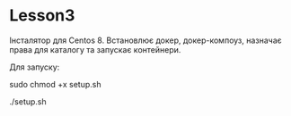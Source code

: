 # Lesson3

Інсталятор для Centos 8. Встановлює докер, докер-компоуз, назначає права для каталогу та запускає контейнери.

Для запуску:

  sudo chmod +x setup.sh
  
  ./setup.sh

